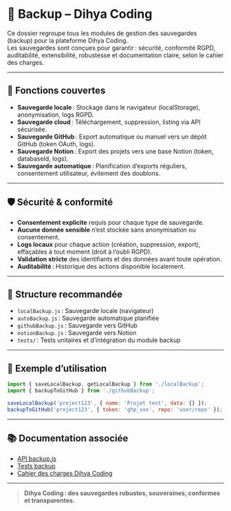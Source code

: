 # 💾 Backup – Dihya Coding

Ce dossier regroupe tous les modules de gestion des sauvegardes (backup) pour la plateforme Dihya Coding.  
Les sauvegardes sont conçues pour garantir : sécurité, conformité RGPD, auditabilité, extensibilité, robustesse et documentation claire, selon le cahier des charges.

---

## 🚀 Fonctions couvertes

- **Sauvegarde locale** : Stockage dans le navigateur (localStorage), anonymisation, logs RGPD.
- **Sauvegarde cloud** : Téléchargement, suppression, listing via API sécurisée.
- **Sauvegarde GitHub** : Export automatique ou manuel vers un dépôt GitHub (token OAuth, logs).
- **Sauvegarde Notion** : Export des projets vers une base Notion (token, databaseId, logs).
- **Sauvegarde automatique** : Planification d’exports réguliers, consentement utilisateur, évitement des doublons.

---

## 🛡️ Sécurité & conformité

- **Consentement explicite** requis pour chaque type de sauvegarde.
- **Aucune donnée sensible** n’est stockée sans anonymisation ou consentement.
- **Logs locaux** pour chaque action (création, suppression, export), effaçables à tout moment (droit à l’oubli RGPD).
- **Validation stricte** des identifiants et des données avant toute opération.
- **Auditabilité** : Historique des actions disponible localement.

---

## 📁 Structure recommandée

- `localBackup.js` : Sauvegarde locale (navigateur)
- `autoBackup.js` : Sauvegarde automatique planifiée
- `githubBackup.js` : Sauvegarde vers GitHub
- `notionBackup.js` : Sauvegarde vers Notion
- `tests/` : Tests unitaires et d’intégration du module backup

---

## 📝 Exemple d’utilisation

```js
import { saveLocalBackup, getLocalBackup } from './localBackup';
import { backupToGitHub } from './githubBackup';

saveLocalBackup('project123', { name: 'Projet test', data: {} });
backupToGitHub('project123', { token: 'ghp_xxx', repo: 'user/repo' });
```

---

## 📚 Documentation associée

- [API backup.js](../api/backup.js)
- [Tests backup](./tests/README.md)
- [Cahier des charges Dihya Coding](../../docs/user_guide/README.md)

---

> **Dihya Coding : des sauvegardes robustes, souveraines, conformes et transparentes.**